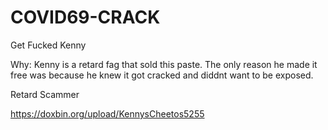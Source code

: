 # COVID69-CRACK
Get Fucked Kenny

Why:
Kenny is a retard fag that sold this paste. The only reason he made it free was because he knew it got cracked and diddnt want to be exposed.

Retard Scammer

https://doxbin.org/upload/KennysCheetos5255
